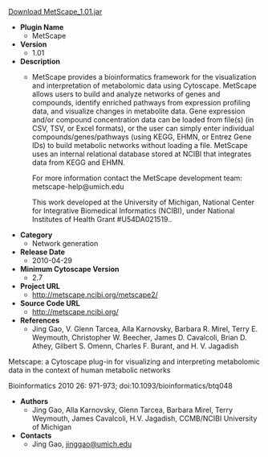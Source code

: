 <a href="MetScape_1.01.jar">Download MetScape_1.01.jar</a>

* __Plugin Name__
  * MetScape
* __Version__
  * 1.01
* __Description__
  * <p>MetScape provides a bioinformatics framework for the visualization and interpretation of metabolomic data using Cytoscape. MetScape allows users to build and analyze networks of genes and compounds, identify enriched pathways from expression profiling data, and visualize changes in metabolite data. Gene expression and/or compound concentration data can be loaded from file(s) (in CSV, TSV, or Excel formats), or the user can simply enter individual compounds/genes/pathways (using KEGG, EHMN, or Entrez Gene IDs) to build metabolic networks without loading a file. MetScape uses an internal relational database stored at NCIBI that integrates data from KEGG and EHMN.</p><p>For more information contact the MetScape development team: metscape-help@umich.edu</p><p>This work developed at the University of Michigan, National Center for Integrative Biomedical Informatics (NCIBI), under National Institutes of Health Grant #U54DA021519..</p>
* __Category__
  * Network generation
* __Release Date__
  * 2010-04-29
* __Minimum Cytoscape Version__
  * 2.7
* __Project URL__
  * http://metscape.ncibi.org/metscape2/
* __Source Code URL__
  * http://metscape.ncibi.org/
* __References__
  * Jing Gao, V. Glenn Tarcea, Alla Karnovsky, Barbara R. Mirel, Terry E.
Weymouth, Christopher W. Beecher, James D. Cavalcoli, Brian D. Athey,
Gilbert S. Omenn, Charles F. Burant, and H. V. Jagadish

Metscape: a Cytoscape plug-in for visualizing and interpreting metabolomic
data in the context of human metabolic networks

Bioinformatics 2010 26: 971-973; doi:10.1093/bioinformatics/btq048
* __Authors__
  * Jing Gao, Alla Karnovsky, Glenn Tarcea, Barbara Mirel, Terry Weymouth, James Cavalcoli, H.V. Jagadish,  CCMB/NCIBI University of Michigan
* __Contacts__
  * Jing Gao, jinggao@umich.edu

